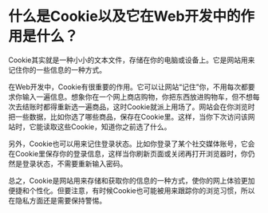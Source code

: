 # 什么是Cookie以及它在Web开发中的作用是什么？

Cookie其实就是一种小小的文本文件，存储在你的电脑或设备上。它是网站用来记住你的一些信息的一种方式。



在Web开发中，Cookie有很重要的作用。它可以让网站“记住”你，不用每次都要求你输入一遍信息。想象你在一个网上商店购物，你把东西放进购物车，但不想每次去结账时都得重新选一遍商品，这时Cookie就派上用场了。网站会在你浏览时把一些数据，比如你选了哪些商品，保存在Cookie里。这样，当你下次访问该网站时，它能读取这些Cookie，知道你之前选了什么。



另外，Cookie也可以用来记住登录状态。比如你登录了某个社交媒体账号，它会在Cookie里保存你的登录信息，这样当你刷新页面或关闭再打开浏览器时，你仍然是登录状态，不需要重新输入密码。



总之，Cookie是网站用来存储和获取你的信息的一种方式，使你的网上体验更加便捷和个性化。但要注意，有时候Cookie也可能被用来跟踪你的浏览习惯，所以在隐私方面还是需要保持警惕。

